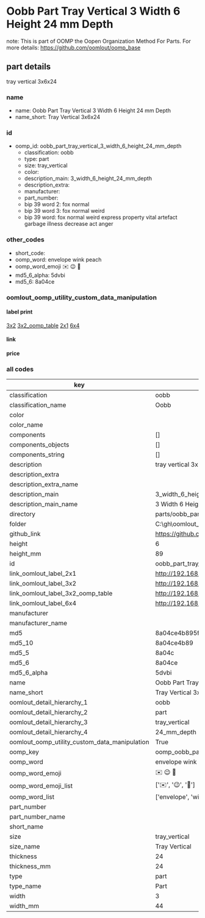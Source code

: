 # Oobb Part Tray Vertical 3 Width 6 Height 24 mm Depth  

note: This is part of OOMP the Oopen Organization Method For Parts. For more details: https://github.com/oomlout/oomp_base

##  part details
  



tray vertical 3x6x24



### name
* name: Oobb Part Tray Vertical 3 Width 6 Height 24 mm Depth
* name_short: Tray Vertical 3x6x24 
### id
* oomp_id: oobb_part_tray_vertical_3_width_6_height_24_mm_depth
  * classification: oobb
  * type: part
  * size: tray_vertical
  * color: 
  * description_main: 3_width_6_height_24_mm_depth
  * description_extra: 
  * manufacturer: 
  * part_number: 
  * bip 39 word 2: fox normal
  * bip 39 word 3: fox normal weird
  * bip 39 word: fox normal weird express property vital artefact garbage illness decrease act anger

### other_codes
* short_code: 
* oomp_word: envelope wink peach
* oomp_word_emoji :envelope: :wink: :peach:
* md5_6_alpha: 5dvbi
* md5_6: 8a04ce






### oomlout_oomp_utility_custom_data_manipulation
#### label print
[3x2](http://192.168.1.245:1112/?label=oomp%205dvbi)
[3x2_oomp_table](http://192.168.1.108:1112/?label=oomp%205dvbi)
[2x1](http://192.168.1.242:1112/?label=oomp%205dvbi)
[6x4](http://192.168.1.55:1112/?label=oomp%205dvbi)    

#### link

                              

#### price







### all codes 
| key | value |  
| --- | --- |  
| classification | oobb |  
| classification_name | Oobb |  
| color |  |  
| color_name |  |  
| components | [] |  
| components_objects | [] |  
| components_string | [] |  
| description | tray vertical 3x6x24 |  
| description_extra |  |  
| description_extra_name |  |  
| description_main | 3_width_6_height_24_mm_depth |  
| description_main_name | 3 Width 6 Height 24 mm Depth |  
| directory | parts/oobb_part_tray_vertical_3_width_6_height_24_mm_depth |  
| folder | C:\gh\oomlout_oobb_version_4_generated_parts\parts\oobb_part_tray_vertical_3_width_6_height_24_mm_depth |  
| github_link | https://github.com/oomlout/oomlout_oomp_part_src/tree/main/parts/oobb_part_tray_vertical_3_width_6_height_24_mm_depth |  
| height | 6 |  
| height_mm | 89 |  
| id | oobb_part_tray_vertical_3_width_6_height_24_mm_depth |  
| link_oomlout_label_2x1 | http://192.168.1.242:1112/?label=oomp%205dvbi |  
| link_oomlout_label_3x2 | http://192.168.1.245:1112/?label=oomp%205dvbi |  
| link_oomlout_label_3x2_oomp_table | http://192.168.1.108:1112/?label=oomp%205dvbi |  
| link_oomlout_label_6x4 | http://192.168.1.55:1112/?label=oomp%205dvbi |  
| manufacturer |  |  
| manufacturer_name |  |  
| md5 | 8a04ce4b895f819fd456350df2658ae2 |  
| md5_10 | 8a04ce4b89 |  
| md5_5 | 8a04c |  
| md5_6 | 8a04ce |  
| md5_6_alpha | 5dvbi |  
| name | Oobb Part Tray Vertical 3 Width 6 Height 24 mm Depth |  
| name_short | Tray Vertical 3x6x24  |  
| oomlout_detail_hierarchy_1 | oobb |  
| oomlout_detail_hierarchy_2 | part |  
| oomlout_detail_hierarchy_3 | tray_vertical |  
| oomlout_detail_hierarchy_4 | 24_mm_depth |  
| oomlout_oomp_utility_custom_data_manipulation | True |  
| oomp_key | oomp_oobb_part_tray_vertical_3_width_6_height_24_mm_depth |  
| oomp_word | envelope wink peach |  
| oomp_word_emoji | :envelope: :wink: :peach: |  
| oomp_word_emoji_list | [':envelope:', ':wink:', ':peach:'] |  
| oomp_word_list | ['envelope', 'wink', 'peach'] |  
| part_number |  |  
| part_number_name |  |  
| short_name |  |  
| size | tray_vertical |  
| size_name | Tray Vertical |  
| thickness | 24 |  
| thickness_mm | 24 |  
| type | part |  
| type_name | Part |  
| width | 3 |  
| width_mm | 44 |  
